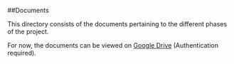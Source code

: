 ##Documents

This directory consists of the documents pertaining to the different phases of the project.

For now, the documents can be viewed on [Google Drive](https://drive.google.com/a/uw.edu/folderview?id=0B3UOVUHmYJIxSkpHUU5HMEp1Z00&usp=sharing) (Authentication required).